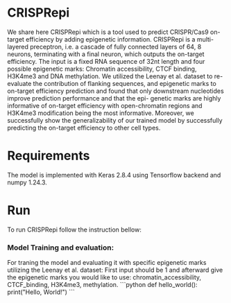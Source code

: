 # CRISPRepi
We share here CRISPRepi which is a tool used to predict CRISPR/Cas9 on-target efficiency by adding epigenetic information. CRISPRepi is a multi-layered preceptron, i.e. a cascade of fully connected layers of 64,
8 neurons, terminating with a final neuron, which outputs the on-target efficiency. The input is a fixed RNA sequence of 32nt length and four possible epigenetic marks: Chromatin accessibility, CTCF binding, H3K4me3 and DNA methylation. 
We utilized the Leenay et al. dataset to re-evaluate the contribution of flanking sequences, and epigenetic marks to on-target efficiency prediction and found that only downstream nucleotides improve prediction performance and that the epi-
genetic marks are highly informative of on-target efficiency with open-chromatin regions and H3K4me3 modification being the most informative. Moreover, we successfully show the generalizability of our trained model by 
successfully predicting the on-target efficiency to other cell types. 

# Requirements
The model is implemented with Keras 2.8.4 using Tensorflow backend and numpy 1.24.3.

# Run
To run CRISPRepi follow the instruction bellow:

### Model Training and evaluation:
For traning the model and evaluating it with specific epigenetic marks utilizing the Leenay et al. dataset: First input should be 1 and afterward give the epigenetic marks you would like to use: chromatin_accessibility, CTCF_binding, H3K4me3, methylation.
\```python
def hello_world():
    print("Hello, World!")
\```

